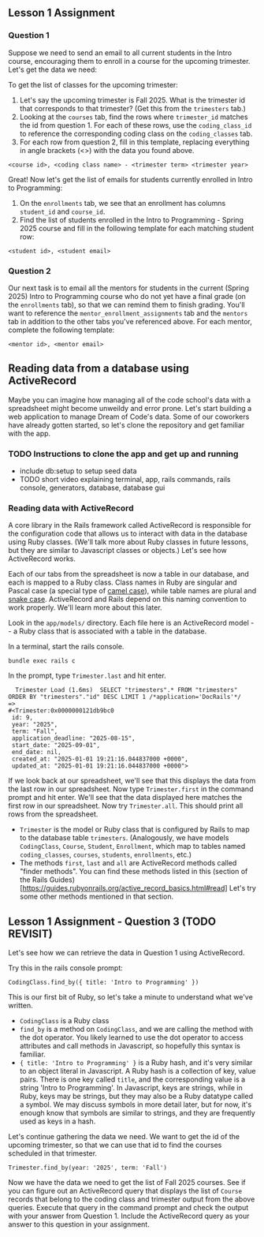 ## Lesson 1 Assignment 

### Question 1
Suppose we need to send an email to all current students in the Intro course, encouraging them to enroll in a course for the upcoming trimester. Let's get the data we need: 

To get the list of classes for the upcoming trimester:
1. Let's say the upcoming trimester is Fall 2025. What is the trimester id that corresponds to that trimester? (Get this from the `trimesters` tab.)
2. Looking at the `courses` tab, find the rows where `trimester_id` matches the id from question 1. For each of these rows, use the `coding_class_id` to reference the corresponding coding class on the `coding_classes` tab. 
3. For each row from question 2, fill in this template, replacing everything in angle brackets (<>) with the data you found above.

```
<course id>, <coding class name> - <trimester term> <trimester year>
```

Great! Now let's get the list of emails for students currently enrolled in Intro to Programming:
1. On the `enrollments` tab, we see that an enrollment has columns `student_id` and `course_id`.
2. Find the list of students enrolled in the Intro to Programming - Spring 2025 course and fill in the following template for each matching student row:

```
<student id>, <student email>
```

### Question 2
Our next task is to email all the mentors for students in the current (Spring 2025) Intro to Programming course who do not yet have a final grade (on the `enrollments` tab), so that we can remind them to finish grading. You'll want to reference the `mentor_enrollment_assignments` tab and the `mentors` tab in addition to the other tabs you've referenced above. For each mentor, complete the following template:

```
<mentor id>, <mentor email>
```

## Reading data from a database using ActiveRecord
Maybe you can imagine how managing all of the code school's data with a spreadsheet might become unweildy and error prone. Let's start building a web application to manage Dream of Code's data. Some of our coworkers have already gotten started, so let's clone the repository and get familiar with the app.

### TODO Instructions to clone the app and get up and running
- include db:setup to setup seed data
- TODO short video explaining terminal, app, rails commands, rails console, generators, database, database gui

### Reading data with ActiveRecord
A core library in the Rails framework called ActiveRecord is responsible for the configuration code that allows us to interact with data in the database using Ruby classes. (We'll talk more about Ruby classes in future lessons, but they are similar to Javascript classes or objects.) Let's see how ActiveRecord works.

Each of our tabs from the spreadsheet is now a table in our database, and each is mapped to a Ruby class. Class names in Ruby are singular and Pascal case (a special type of [camel case](https://developer.mozilla.org/en-US/docs/Glossary/Camel_case)), while table names are plural and [snake case](https://developer.mozilla.org/en-US/docs/Glossary/Snake_case). ActiveRecord and Rails depend on this naming convention
to work properly. We'll learn more about this later.

Look in the `app/models/` directory. Each file here is an ActiveRecord model -- a Ruby class that is associated with a table in the database.

In a terminal, start the rails console.

```
bundle exec rails c
```

In the prompt, type `Trimester.last` and hit enter. 

```
  Trimester Load (1.6ms)  SELECT "trimesters".* FROM "trimesters" ORDER BY "trimesters"."id" DESC LIMIT 1 /*application='DocRails'*/
=>
#<Trimester:0x0000000121db9bc0
 id: 9,
 year: "2025",
 term: "Fall",
 application_deadline: "2025-08-15",
 start_date: "2025-09-01",
 end_date: nil,
 created_at: "2025-01-01 19:21:16.044837000 +0000",
 updated_at: "2025-01-01 19:21:16.044837000 +0000">
```

If we look back at our spreadsheet, we'll see that this displays the data from the last row in our spreadsheet. Now type `Trimester.first` in the command prompt and hit enter. We'll see that the data displayed here matches the first row in our spreadsheet. Now try `Trimester.all`. This should print all rows from the spreadsheet.

- `Trimester` is the model or Ruby class that is configured by Rails to map to the database table
`trimesters`. (Analogously, we have models `CodingClass`, `Course`, `Student`, `Enrollment`, which map to tables named `coding_classes`, `courses`, `students`, `enrollments`, etc.)
- The methods `first`, `last` and `all` are ActiveRecord methods called "finder methods". You can find these methods listed in this (section of the Rails Guides)[https://guides.rubyonrails.org/active_record_basics.html#read] Let's try some other methods mentioned in that section.

## Lesson 1 Assignment - Question 3 (TODO REVISIT)
Let's see how we can retrieve the data in Question 1 using ActiveRecord.

Try this in the rails console prompt:
```
CodingClass.find_by({ title: 'Intro to Programming' })
```

This is our first bit of Ruby, so let's take a minute to understand what we've written.
- `CodingClass` is a Ruby class
- `find_by` is a method on `CodingClass`, and we are calling the method with the dot operator. You likely learned to use the dot operator to access attributes and call methods in Javascript, so hopefully this syntax is familiar.
- `{ title: 'Intro to Programming' }` is a Ruby hash, and it's very similar to an object literal in Javascript. A Ruby hash is a collection of key, value pairs. There is one key called `title`, and the corresponding value is a string 'Intro to Programming'. In Javascript, keys are strings, while in Ruby, keys may be strings, but they may also be a Ruby datatype called a symbol. We may discuss symbols in more detail later, but for now, it's enough know that symbols are similar to strings, and they are frequently used as keys in a hash.

Let's continue gathering the data we need. We want to get the id of the upcoming trimester, so that we can use that id to find the courses scheduled in that trimester.

```
Trimester.find_by(year: '2025', term: 'Fall')
```

Now we have the data we need to get the list of Fall 2025 courses. See if you can figure out an ActiveRecord query that displays the list of `Course` records that belong to the coding class and trimester output from the above queries. Execute that query in the command prompt and check the output with your answer from Question 1. Include the ActiveRecord query as your answer to this question in your assignment.


